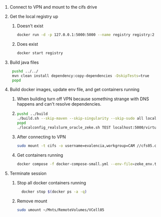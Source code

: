 1. Connect to VPN and mount to the cifs drive

2. Get the local registry up
   1. Doesn't exist
       ``` bash 
       docker run -d -p 127.0.0.1:5000:5000 --name registry registry:2 
       ```
   2. Does exist
      ```bash 
      docker start registry
      ```

3. Build java files 
   ``` bash 
    pushd ../../
    mvn clean install dependency:copy-dependencies -DskipTests=true
    popd
    ```

4. Build docker images, update env file, and get containers running
   1. When building turn off VPN because something strange with DNS happens and can't resolve dependencies.
   2. 
       ```bash
       pushd ../build
       ./build.sh --skip-maven --skip-singularity --skip-sudo all localhost:5000/virtualcell dev_zeke
       popd
       ./localconfig_realslurm_oracle_zeke.sh TEST localhost:5000/virtualcell dev_zeke 7.5.0 1234 ./zeke_env.txt
       ```
   3. After connecting to VPN
      ```bash
      sudo mount -t cifs -o username=evalencia,workgroup=CAM //cfs05.cam.uchc.edu/vcell/ ~/Mnts/RemoteVolumes/VCell05
      ```
   4. Get containers running
      ```bash
      docker compose -f docker-compose-small.yml --env-file=zeke_env.txt up
      ```

5. Terminate session
   1. Stop all docker containers running
      ```bash
        docker stop $(docker ps -a -q)
      ```
   2. Remove mount
      ```bash
      sudo umount ~/Mnts/RemoteVolumes/VCell05
      ```